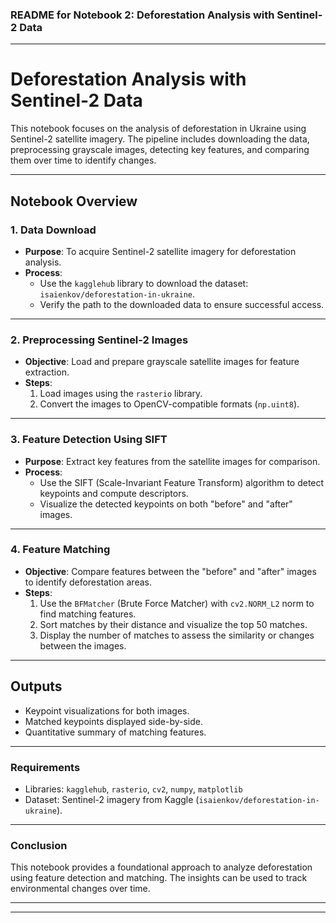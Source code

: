 ### **README for Notebook 2: Deforestation Analysis with Sentinel-2 Data**

---

# **Deforestation Analysis with Sentinel-2 Data**

This notebook focuses on the analysis of deforestation in Ukraine using Sentinel-2 satellite imagery. The pipeline includes downloading the data, preprocessing grayscale images, detecting key features, and comparing them over time to identify changes.

---

## **Notebook Overview**

### **1. Data Download**
- **Purpose**: To acquire Sentinel-2 satellite imagery for deforestation analysis.
- **Process**:
  - Use the `kagglehub` library to download the dataset: `isaienkov/deforestation-in-ukraine`.
  - Verify the path to the downloaded data to ensure successful access.

---

### **2. Preprocessing Sentinel-2 Images**
- **Objective**: Load and prepare grayscale satellite images for feature extraction.
- **Steps**:
  1. Load images using the `rasterio` library.
  2. Convert the images to OpenCV-compatible formats (`np.uint8`).

---

### **3. Feature Detection Using SIFT**
- **Purpose**: Extract key features from the satellite images for comparison.
- **Process**:
  - Use the SIFT (Scale-Invariant Feature Transform) algorithm to detect keypoints and compute descriptors.
  - Visualize the detected keypoints on both "before" and "after" images.

---

### **4. Feature Matching**
- **Objective**: Compare features between the "before" and "after" images to identify deforestation areas.
- **Steps**:
  1. Use the `BFMatcher` (Brute Force Matcher) with `cv2.NORM_L2` norm to find matching features.
  2. Sort matches by their distance and visualize the top 50 matches.
  3. Display the number of matches to assess the similarity or changes between the images.

---

## **Outputs**
- Keypoint visualizations for both images.
- Matched keypoints displayed side-by-side.
- Quantitative summary of matching features.

---

### **Requirements**
- Libraries: `kagglehub`, `rasterio`, `cv2`, `numpy`, `matplotlib`
- Dataset: Sentinel-2 imagery from Kaggle (`isaienkov/deforestation-in-ukraine`).

---

### **Conclusion**
This notebook provides a foundational approach to analyze deforestation using feature detection and matching. The insights can be used to track environmental changes over time.

---

---
